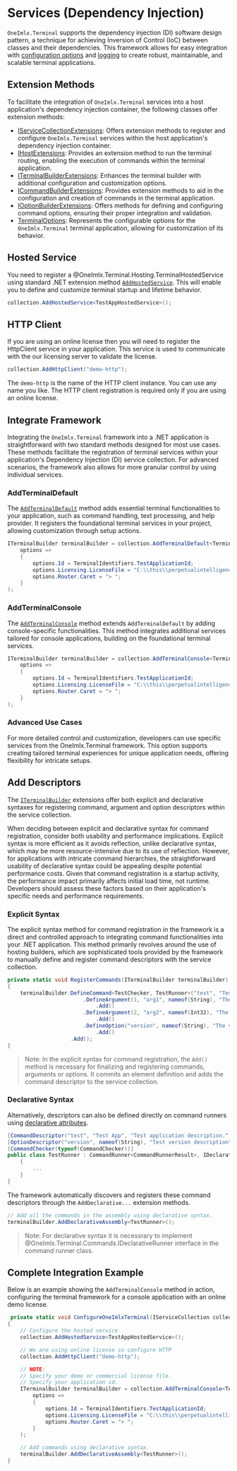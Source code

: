 # Services (Dependency Injection)
`OneImlx.Terminal` supports the dependency injection (DI) software design pattern, a technique for achieving Inversion of Control (IoC) between classes and their dependencies. This framework allows for easy integration with [configuration options](options.md) and [logging](logging.md) to create robust, maintainable, and scalable terminal applications.

## Extension Methods
To facilitate the integration of `OneImlx.Terminal` services into a host application's dependency injection container, the following classes offer extension methods:

- [IServiceCollectionExtensions](xref:OneImlx.Terminal.Extensions.IServiceCollectionExtensions): Offers extension methods to register and configure `OneImlx.Terminal` services within the host application's dependency injection container.
- [IHostExtensions](xref:OneImlx.Terminal.Extensions.IHostExtensions): Provides an extension method to run the terminal routing, enabling the execution of commands within the terminal application.
- [ITerminalBuilderExtensions](xref:OneImlx.Terminal.Extensions.ITerminalBuilderExtensions): Enhances the terminal builder with additional configuration and customization options.
- [ICommandBuilderExtensions](xref:OneImlx.Terminal.Extensions.ICommandBuilderExtensions): Provides extension methods to aid in the configuration and creation of commands in the terminal application.
- [IOptionBuilderExtensions](xref:OneImlx.Terminal.Extensions.IOptionBuilderExtensions): Offers methods for defining and configuring command options, ensuring their proper integration and validation.
- [TerminalOptions](xref:OneImlx.Terminal.Configuration.Options.TerminalOptions): Represents the configurable options for the `OneImlx.Terminal` terminal application, allowing for customization of its behavior.

## Hosted Service
You need to register a @OneImlx.Terminal.Hosting.TerminalHostedService using standard .NET extension method [`AddHostedService`](xref:Microsoft.Extensions.DependencyInjection.ServiceCollectionHostedServiceExtensions.AddHostedService`1). This will enable you to define and customize terminal startup and lifetime behavior.

```csharp
collection.AddHostedService<TestAppHostedService>();
```

## HTTP Client
If you are using an online license then you will need to register the HttpClient service in your application. This service is used to communicate with the our licensing server to validate the license. 

```csharp
collection.AddHttpClient("demo-http");
```

The `demo-http` is the name of the HTTP client instance. You can use any name you like. The HTTP client registration is required only if you are using an online license.

## Integrate Framework
Integrating the `OneImlx.Terminal` framework into a .NET application is straightforward with two standard methods designed for most use cases. These methods facilitate the registration of terminal services within your application's Dependency Injection (DI) service collection. For advanced scenarios, the framework also allows for more granular control by using individual services. 

### AddTerminalDefault
The [`AddTerminalDefault`](xref:OneImlx.Terminal.Extensions.IServiceCollectionExtensions.AddTerminalDefault```3) method adds essential terminal functionalities to your application, such as command handling, text processing, and help provider. It registers the foundational terminal services in your project, allowing customization through setup actions.

```csharp
ITerminalBuilder terminalBuilder = collection.AddTerminalDefault<TerminalInMemoryCommandStore, TerminalUnicodeTextHandler, TerminalHelpLoggerProvider>(new TerminalUnicodeTextHandler(),
    options =>
    {
        options.Id = TerminalIdentifiers.TestApplicationId;
        options.Licensing.LicenseFile = "C:\\this\\perpetualintelligence\\tools\\lic\\oneimlx-terminal-demo-test.json";
        options.Router.Caret = "> ";
    }
);
```

### AddTerminalConsole
The [`AddTerminalConsole`](xref:OneImlx.Terminal.Extensions.IServiceCollectionExtensions.AddTerminalConsole````4) method extends `AddTerminalDefault` by adding console-specific functionalities. This method integrates additional services tailored for console applications, building on the foundational terminal services.

```csharp
ITerminalBuilder terminalBuilder = collection.AddTerminalConsole<TerminalInMemoryCommandStore, TerminalUnicodeTextHandler, TerminalHelpConsoleProvider, TerminalSystemConsole>(new TerminalUnicodeTextHandler(),
    options =>
    {
        options.Id = TerminalIdentifiers.TestApplicationId;
        options.Licensing.LicenseFile = "C:\\this\\perpetualintelligence\\tools\\lic\\oneimlx-terminal-demo-test.json";
        options.Router.Caret = "> ";
    }
);
```

### Advanced Use Cases
For more detailed control and customization, developers can use specific services from the OneImlx.Terminal framework. This option supports creating tailored terminal experiences for unique application needs, offering flexibility for intricate setups.

## Add Descriptors
The [`ITerminalBuilder`](xref:OneImlx.Terminal.Extensions.ITerminalBuilderExtensions) extensions offer both explicit and declarative syntaxes for registering command, argument and option descriptors within the service collection.

When deciding between explicit and declarative syntax for command registration, consider both usability and performance implications. Explicit syntax is more efficient as it avoids reflection, unlike declarative syntax, which may be more resource-intensive due to its use of reflection. However, for applications with intricate command hierarchies, the straightforward usability of declarative syntax could be appealing despite potential performance costs. Given that command registration is a startup activity, the performance impact primarily affects initial load time, not runtime. Developers should assess these factors based on their application's specific needs and performance requirements.

### Explicit Syntax
The explicit syntax method for command registration in the framework is a direct and controlled approach to integrating command functionalities into your .NET application. This method primarily revolves around the use of hosting builders, which are sophisticated tools provided by the framework to manually define and register command descriptors with the service collection.

```csharp
private static void RegisterCommands(ITerminalBuilder terminalBuilder)
{
    terminalBuilder.DefineCommand<TestChecker, TestRunner>("test", "Test command", "Test Description", Commands.CommandType.Root, Commands.CommandFlags.None)
                        .DefineArgument(1, "arg1", nameof(String), "The first argument", Commands.ArgumentFlags.None)
                            .Add()
                        .DefineArgument(2, "arg2", nameof(Int32), "The second argument", Commands.ArgumentFlags.None)
                            .Add()
                        .DefineOption("version", nameof(String), "The version option", Commands.OptionFlags.None, "v")
                            .Add()
                    .Add();
}
```


>Note: In the explicit syntax for command registration, the `Add()` method is necessary for finalizing and registering commands, arguments or options. It commits an element definition and adds the command descriptor to the service collection.

### Declarative Syntax
Alternatively, descriptors can also be defined directly on command runners using [declarative attributes](xref:OneImlx.Terminal.Commands.Declarative).

```csharp
[CommandDescriptor("test", "Test App", "Test application description.", Commands.CommandType.Root, Commands.CommandFlags.None)]
[OptionDescriptor("version", nameof(String), "Test version description", Commands.OptionFlags.None, "v")]
[CommandChecker(typeof(CommandChecker))]
public class TestRunner : CommandRunner<CommandRunnerResult>, IDeclarativeRunner
    {
        ...
    }
}
```

The framework automatically discovers and registers these command descriptors through the `AddDeclarative...` extension methods.

```csharp
// Add all the commands in the assembly using declarative syntax.
terminalBuilder.AddDeclarativeAssembly<TestRunner>();
```

> Note: For declarative syntax it is necessrary to implement @OneImlx.Terminal.Commands.IDeclarativeRunner interface in the command runner class.

## Complete Integration Example
Below is an example showing the `AddTerminalConsole` method in action, configuring the terminal framework for a console application with an online demo license.

```csharp
 private static void ConfigureOneImlxTerminal(IServiceCollection collection)
{
    // Configure the hosted service
    collection.AddHostedService<TestAppHostedService>();

    // We are using online license so configure HTTP
    collection.AddHttpClient("demo-http");

    // NOTE:
    // Specify your demo or commercial license file.
    // Specify your application id.
    ITerminalBuilder terminalBuilder = collection.AddTerminalConsole<TerminalInMemoryCommandStore, TerminalUnicodeTextHandler, TerminalHelpConsoleProvider, TerminalSystemConsole>(new TerminalUnicodeTextHandler(),
        options =>
        {
            options.Id = TerminalIdentifiers.TestApplicationId;
            options.Licensing.LicenseFile = "C:\\this\\perpetualintelligence\\tools\\lic\\oneimlx-terminal-demo-test.json";
            options.Router.Caret = "> ";
        }
    );

    // Add commands using declarative syntax.
    terminalBuilder.AddDeclarativeAssembly<TestRunner>();
}
```
